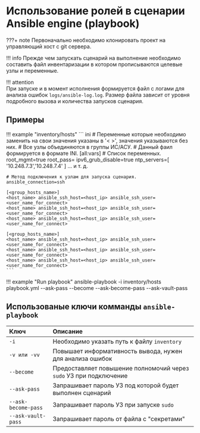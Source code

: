 # Использование ролей в сценарии Ansible engine (playbook)

???+ note
    Первоначально необходимо клонировать проект на управляющий хост с git сервера.

!!! info
    Прежде чем запускать сценарий на выполнение необходимо составить файл инвентаризации в котором прописываются целевые узлы и переменные.
    
!!! attention  
    При запуске и в момент исполнения формируется файл с логами для анализа ошибок `logs/ansible-log.log`. Размер файла зависит от уровня подробного вызова и количества запусков сценария.
    
## Примеры

!!! example "inventory/hosts"
    ``` ini
    # Переменные которые необходимо заменить на свои значения указаны в '< >', значения указываются без них. 
    # Все узлы объединяются в группы ИС/АСУ.
    # Данный фаил формируется в формате INI.
    [all:vars]
    # Список переменных.
    root_mgmt=true
    root_pass=<sha-256>
    ipv6_grub_disable=true
    ntp_servers=[ '10.248.7.3','10.248.7.4' ]
    ...
    и т. д.
    
    # Метод подключения к узлам для запуска сценария.
    ansible_connection=ssh
    
    [<group_hosts_name>]
    <host_name> ansible_ssh_host=<host_ip> ansible_ssh_user=<user_name_for_connect>
    <host_name> ansible_ssh_host=<host_ip> ansible_ssh_user=<user_name_for_connect>
    <host_name> ansible_ssh_host=<host_ip> ansible_ssh_user=<user_name_for_connect>
    
    [<group_hosts_name>]
    <host_name> ansible_ssh_host=<host_ip> ansible_ssh_user=<user_name_for_connect>
    <host_name> ansible_ssh_host=<host_ip> ansible_ssh_user=<user_name_for_connect>
    <host_name> ansible_ssh_host=<host_ip> ansible_ssh_user=<user_name_for_connect>
    ```
 
!!! example "Run playbook"
    ansible-playbook -i inventory/hosts playbook.yml --ask-pass --become --ask-become-pass --ask-vault-pass

## Использованые ключи комманды `ansible-playbook`
|Ключ                  | Описание                                                           |
|:---------------------|:-------------------------------------------------------------------|
|``-i``                | Необходимо указать путь к файлу `inventory`                        |
|``-v или -vv``        | Повышает информативность вывода, нужен для анализа ошибок          |
|``--become``          | Предоставляет повышение полномочий через `sudo` УЗ при подключение |
|``--ask-pass``        | Запрашивает пароль УЗ под которой будет выполнен сценарий          |
|``--ask-become-pass`` | Запрашивает пароль УЗ при запуске `sudo`                           |
|``--ask-vault-pass``  | Запрашивает пароль от файла с "секретами"                          |
